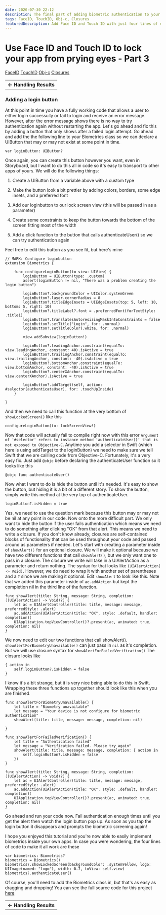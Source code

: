 ```yaml
---
date: 2020-07-30 22:12
description: The final part of adding biometric authentication to your app. In this section you will learn to add a login button to call for authentication whenever you want.
tags: FaceID, TouchID, Obj-c, Closures
featuredDescription: Add Face ID and Touch ID with just four lines of code!
---
```

# Use Face ID and Touch ID to lock your app from prying eyes - Part 3

<div class="post-tags" markdown="1">
        <a class="post-category post-category-faceid" href="/tags/faceid">FaceID</a>
        <a class="post-category post-category-touchid" href="/tags/touchid">TouchID</a>
        <a class="post-category post-category-obj-c" href="/tags/objc-c">Obj-c</a>
        <a class="post-category post-category-closures" href="/tags/closures">Closures</a>
</div>

<table class="posts-table">
    <tr>
        <th class="th-singl-left"><a href="/posts/02-biometrics-uikit-part-02" style="text-decoration: none">&larr; Handling Results</a></th>
    </tr>
</table>


### Adding a login button
At this point in time you have a fully working code that allows a user to either login successully or fail to login and receive an error message. However, after the error message shows there is no way to try authentication again without restarting the app. Let's go ahead and fix this by adding a button that only shows after a failed login attempt. Go ahead and add the the following line to your Biometrics class so we can declare a UIButton that may or may not exist at some point in time.

```
var loginButton: UIButton?
```

Once again, you can create this button however you want, even in Storyboard, but I want to do this all in code so it's easy to transport to other apps of yours. We will do the following things:

1) Create a UIButton from a variable above with a custom type

2) Make the button look a bit prettier by adding colors, borders, some edge insets, and a preferred font

3) Add our loginbutton to our lock screen view (this will be passed in as a parameter)

4) Create some constraints to keep the button towards the bottom of the screen fitting most of the width

5) Add a click function to the button that calls authenticateUser() so we can try authentication again

Feel free to edit this button as you see fit, but here's mine

```
// MARK: Configure loginbutton
extension Biometrics {
    
    func configureLoginButton(to view: UIView) {
        loginButton = UIButton(type: .custom)
        assert(loginButton != nil, "There was a problem creating the login button")
        
        loginButton?.backgroundColor = UIColor.systemGreen
        loginButton?.layer.cornerRadius = 8
        loginButton?.titleEdgeInsets = UIEdgeInsets(top: 5, left: 10, bottom: 5, right: 10)
        loginButton?.titleLabel?.font = .preferredFont(forTextStyle: .title1)
        loginButton?.translatesAutoresizingMaskIntoConstraints = false
        loginButton?.setTitle("Login", for: .normal)
        loginButton?.setTitleColor(.white, for: .normal)
        
        view.addSubview(loginButton!)
        
        loginButton?.leadingAnchor.constraint(equalTo: view.leadingAnchor, constant: 40).isActive = true
        loginButton?.trailingAnchor.constraint(equalTo: view.trailingAnchor, constant: -40).isActive = true
        loginButton?.bottomAnchor.constraint(equalTo: view.bottomAnchor, constant: -40).isActive = true
        loginButton?.centerXAnchor.constraint(equalTo: view.centerXAnchor).isActive = true
        
        loginButton?.addTarget(self, action: #selector(authenticateUser), for: .touchUpInside)
    }
    
}
```

And then we need to call this function at the very bottom of `showLockedScreen()` like this

```
configureLoginButton(to: lockScreenView!)
```

Now that code will actually fail to compile right now with this error `Argument of '#selector' refers to instance method 'authenticateUser()' that is not exposed to Objective-C`. Anytime you add a selector in Swift (which here is using addTarget to the loginButton) we need to make sure we tell Swift that we are callling code from Objective-C. Fortunately, it's a very easy fix. Just add `@objc` before declaring the authenticateUser function so it looks like this

```
@objc func authenticateUser()
```

Now what I want to do is hide the button until it's needed. It's easy to show the button, but hiding it is a bit of a different story. To show the button, simply write this method at the very top of authenticateUser.

```
loginButton?.isHidden = true
```
Yes, we need to use the question mark because this button may or may not be nil at any point in our code. Now onto the more difficult part. We only want to hide the button if the user fails authentication which means we need to do something after clicking "OK" from that alert. This means we need to write a closure. If you don't know already, closures are self-contained blocks of functionality that can be used throughout your code and passed around as parameters if needed. Let's start with creating a parameter inside of `showAlert()` for an optional closure. We will make it optional because we have two different functions that call `showAlert()`, but we only want one to pass in a closure. The closure we write will take in a UIAlertAction as a parameter and return nothing. The syntax for that looks like `(UIAlertAction) -> Void)`. However, we do need to wrap it with another set of parentheses and a `?` since we are making it optional. Edit `showAlert` to look like this. Note that we added this parameter inside of `ac.addAction` but kept the completion nil in the third line of the function.

```
func showAlert(title: String, message: String, completion: ((UIAlertAction) -> Void)?) {
    let ac = UIAlertController(title: title, message: message, preferredStyle: .alert)
    ac.addAction(UIAlertAction(title: "OK", style: .default, handler: completion))
    UIApplication.topViewController()?.present(ac, animated: true, completion: nil)
}
```
We now need to edit our two functions that call showAlert(). `showAlertForBiometryUnavailable()` can just pass in `nil` as it's completion. But we will use closure syntax for `showAlertForFailedVerification()` The closure looks like

```
{ action in
    self.loginButton?.isHidden = false
}
```
I know it's a bit strange, but it is very nice being able to do this in Swift. Wrapping these three functions up together should look like this when you are finished.

```
func showAlertForBiometryUnavailable() {
    let title = "Biometry unavailable"
    let message = "Your device is not configure for biometric authentication"
    showAlert(title: title, message: message, completion: nil)
    
}

func showAlertForFailedVerification() {
    let title = "Authentication failed"
    let message = "Verification failed. Please try again"
    showAlert(title: title, message: message, completion: { action in
        self.loginButton?.isHidden = false
    })
}

func showAlert(title: String, message: String, completion: ((UIAlertAction) -> Void)?) {
    let ac = UIAlertController(title: title, message: message, preferredStyle: .alert)
    ac.addAction(UIAlertAction(title: "OK", style: .default, handler: completion))
    UIApplication.topViewController()?.present(ac, animated: true, completion: nil)
}
```
Go ahead and run your code now. Fail authentication enough times until you get the alert then watch the login button pop up. As soon as you tap the login button it disappears and prompts the biometric screening again!

I hope you enjoyed this tutorial and you're now able to easily implement biometrics inside your own apps. In case you were wondering, the four lines of code to make it all work are these

```
var biometrics: Biometrics?
biometrics = Biometrics()
biometrics?.showLockedScreen(backgroundColor: .systemYellow, logo: UIImage(named: "logo"), width: 0.7, toView: self.view)
biometrics?.authenticateUser()
```

Of course, you'll need to add the Biometrics class in, but that's as easy as dragging and dropping! You can see the full source code for this project [here](https://github.com/thomaskellough/iOS-Tutorials-UIKit-Swift/tree/master/How-To-Setup-Biometrics/How-To-Setup-Biometrics)

<table class="posts-table">
    <tr>
        <th class="th-singl-left"><a href="/posts/02-biometrics-uikit-part-02" style="text-decoration: none">&larr; Handling Results</a></th>
    </tr>
</table>
